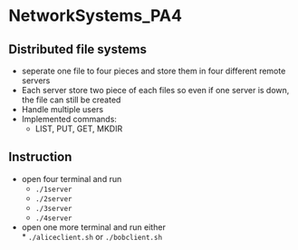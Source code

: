 # NetworkSystems_PA4

## Distributed file systems
  * seperate one file to four pieces and store them in four different remote servers
  * Each server store two piece of each files so even if one server is down, the file can still be created
  * Handle multiple users
  * Implemented commands:
    * LIST, PUT, GET, MKDIR
## Instruction
  * open four terminal and run 
    * `./1server`
    * `./2server`
    * `./3server`
    * `./4server`
  *  open one more terminal and run either\
    * `./aliceclient.sh` or `./bobclient.sh`
